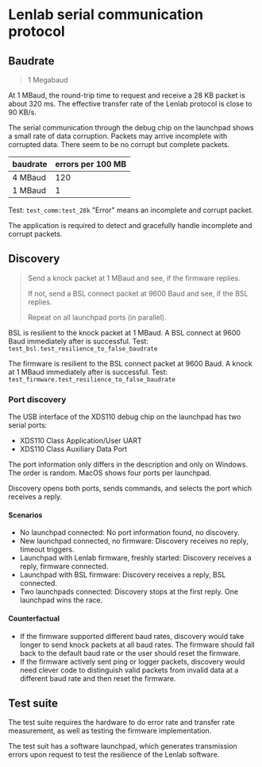 # Lenlab serial communication protocol

## Baudrate

> 1 Megabaud

At 1 MBaud, the round-trip time to request and receive a 28 KB packet is about 320 ms.
The effective transfer rate of the Lenlab protocol is close to 90 KB/s. 

The serial communication through the debug chip on the launchpad shows a small rate of data corruption.
Packets may arrive incomplete with corrupted data. There seem to be no corrupt but complete packets.

| baudrate | errors per 100 MB |
|----------|-------------------|
| 4 MBaud  | 120               |
| 1 MBaud  | 1                 |

Test: `test_comm:test_28k` "Error" means an incomplete and corrupt packet.

The application is required to detect and gracefully handle incomplete and corrupt packets.

## Discovery

> Send a knock packet at 1 MBaud and see, if the firmware replies.
> 
> If not, send a BSL connect packet at 9600 Baud and see, if the BSL replies.
> 
> Repeat on all launchpad ports (in parallel).

BSL is resilient to the knock packet at 1 MBaud. A BSL connect at 9600 Baud immediately after is successful.
Test: `test_bsl.test_resilience_to_false_baudrate`

The firmware is resilient to the BSL connect packet at 9600 Baud. A knock at 1 MBaud immediately after is successful.
Test: `test_firmware.test_resilience_to_false_baudrate`

### Port discovery

The USB interface of the XDS110 debug chip on the launchpad has two serial ports:

- XDS110 Class Application/User UART
- XDS110 Class Auxiliary Data Port

The port information only differs in the description and only on Windows. The order is random.
MacOS shows four ports per launchpad.

Discovery opens both ports, sends commands, and selects the port which receives a reply.

#### Scenarios

- No launchpad connected: No port information found, no discovery.
- New launchpad connected, no firmware: Discovery receives no reply, timeout triggers.
- Launchpad with Lenlab firmware, freshly started: Discovery receives a reply, firmware connected.
- Launchpad with BSL firmware: Discovery receives a reply, BSL connected.
- Two launchpads connected: Discovery stops at the first reply. One launchpad wins the race.

#### Counterfactual

- If the firmware supported different baud rates, discovery would take longer to send knock packets at all baud rates. 
The firmware should fall back to the default baud rate or the user should reset the firmware.
- If the firmware actively sent ping or logger packets, discovery would need clever code to distinguish
valid packets from invalid data at a different baud rate and then reset the firmware.

## Test suite

The test suite requires the hardware to do error rate and transfer rate measurement,
as well as testing the firmware implementation.

The test suit has a software launchpad, which generates transmission errors upon request
to test the resilience of the Lenlab software.
